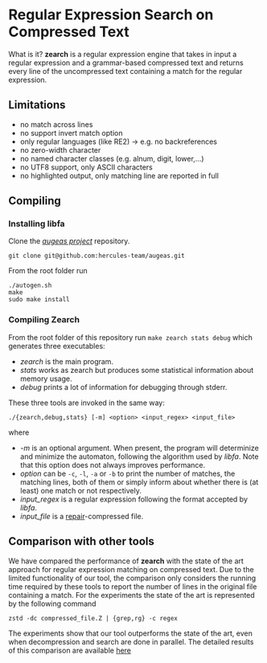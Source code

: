 # Regular Expression Search on Compressed Text

What is it?
**zearch** is a regular expression engine that takes in input a regular expression and a grammar-based compressed text and returns every line of the uncompressed text containing a match for the regular expression.

## Limitations

- no match across lines
- no support invert match option
- only regular languages (like RE2) → e.g. no backreferences
- no zero-width character
- no named character classes (e.g. alnum, digit, lower,…)
- no UTF8 support, only ASCII characters
- no highlighted output, only matching line are reported in full

## Compiling

### Installing libfa
Clone the [*augeas project*](https://github.com/hercules-team/augeas) repository.
```
git clone git@github.com:hercules-team/augeas.git
```
From the root folder run
```
./autogen.sh
make
sudo make install
```

### Compiling Zearch
From the root folder of this repository run `make zearch stats debug` which generates three executables:
* *zearch* is the main program.
* *stats* works as zearch but produces some statistical information about memory usage.
* *debug* prints a lot of information for debugging through stderr.

These three tools are invoked in the same way:
```
./{zearch,debug,stats} [-m] <option> <input_regex> <input_file>
```
where
* *-m* is an optional argument. When present, the program will determinize and minimize the automaton, following the algorithm used by *libfa*. Note that this option does not always improves performance.
* *option* can be `-c`, `-l`, `-a` or `-b` to print the number of matches, the matching lines, both of them or simply inform about whether there is (at least) one match or not respectively.
* *input_regex* is a regular expression following the format accepted by *libfa*.
* *input_file* is a [repair](https://storage.googleapis.com/google-code-archive-downloads/v2/code.google.com/re-pair/repair110811.tar.gz)-compressed file.


## Comparison with other tools
We have compared the performance of **zearch** with the state of the art approach for regular expression matching on compressed text.
Due to the limited functionality of our tool, the comparison only considers the running time required by these tools to report the number of lines in the original file containing a match.
For the experiments the state of the art is represented by the following command
```
zstd -dc compressed_file.Z | {grep,rg} -c regex
```
The experiments show that our tool outperforms the state of the art, even when decompression and search are done in parallel.
The detailed results of this comparison are available [here](https://pevalme.github.io/zearch/graphs/index.html)